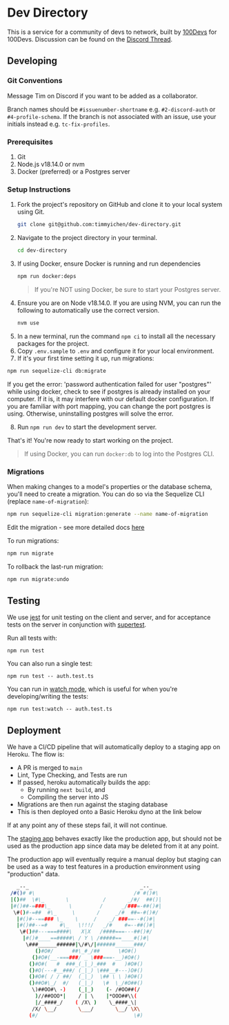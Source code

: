# Dev Directory

This is a service for a community of devs to network, built by [100Devs](https://leonnoel.com/100devs/) for 100Devs.
Discussion can be found on the [Discord Thread](https://discord.com/channels/735923219315425401/1080598293538672700).

## Developing

### Git Conventions

Message Tim on Discord if you want to be added as a collaborator.

Branch names should be `#issuenumber-shortname` e.g. `#2-discord-auth` or `#4-profile-schema`.  If the branch is not associated with an issue, use your initials instead e.g. `tc-fix-profiles`.

### Prerequisites

1. Git
2. Node.js v18.14.0 or nvm
3. Docker (preferred) or a Postgres server

### Setup Instructions

1. Fork the project's repository on GitHub and clone it to your local system using Git.
   ```bash
   git clone git@github.com:timmyichen/dev-directory.git
   ```
2. Navigate to the project directory in your terminal.
   ```bash
   cd dev-directory
   ```
3. If using Docker, ensure Docker is running and run dependencies
   ```bash
   npm run docker:deps
   ```
   > If you're NOT using Docker, be sure to start your Postgres server.
4. Ensure you are on Node v18.14.0. If you are using NVM, you can run the following to automatically use the correct version.
   ```bash
   nvm use
   ```
5. In a new terminal, run the command `npm ci` to install all the necessary packages for the project.
6. Copy `.env.sample` to `.env` and configure it for your local environment.
7. If it's your first time setting it up, run migrations:

```bash
npm run sequelize-cli db:migrate
```

If you get the error: 'password authentication failed for user "postgres"' while using docker, check to see if postgres is already installed on your computer. If it is, it may interfere with our default docker configuration. If you are familiar with port mapping, you can change the port postgres is using. Otherwise, uninstalling postgres will solve the error.

8. Run `npm run dev` to start the development server.

That's it! You're now ready to start working on the project.

> If using Docker, you can run `docker:db` to log into the Postgres CLI.

### Migrations

When making changes to a model's properties or the database schema, you'll need to create a migration. You can do so via the Sequelize CLI (replace `name-of-migration`):

```bash
npm run sequelize-cli migration:generate --name name-of-migration
```

Edit the migration - see more detailed docs [here](https://sequelize.org/docs/v6/other-topics/migrations/#migration-skeleton)

To run migrations:

```bash
npm run migrate
```

To rollback the last-run migration:

```bash
npm run migrate:undo
```

## Testing

We use [jest](https://jestjs.io/) for unit testing on the client and server, and for acceptance tests on the server in conjunction with [supertest](https://github.com/ladjs/supertest#readme).

Run all tests with:
```
npm run test
```

You can also run a single test:
```
npm run test -- auth.test.ts
```

You can run in [watch mode](https://jestjs.io/docs/cli#--watch), which is useful for when you're developing/writing the tests:
```
npm run test:watch -- auth.test.ts
```

## Deployment

We have a CI/CD pipeline that will automatically deploy to a staging app on Heroku. The flow is:
* A PR is merged to `main`
* Lint, Type Checking, and Tests are run
* If passed, heroku automatically builds the app:
  * By running `next build`, and
  * Compiling the server into JS
* Migrations are then run against the staging database
* This is then deployed onto a Basic Heroku dyno at the link below

If at any point any of these steps fail, it will not continue.

The [staging app](https://dev-directory-staging.herokuapp.com/) behaves exactly like the production app, but should not be used as the production app since data may be deleted from it at any point.

The production app will eventually require a manual deploy but staging can be used as a way to test features in a production environment using "production" data.

```bash
   _--_                                    _--_
 /#()# #\                                /# #()#\
 |()##  \#\_       \           /       _/#/  ##()|
 |#()##-=###\_      \         /      _/###=-##()#|
  \#()#-=##  #\_     \       /     _/#  ##=-#()#/
   |#()#--==### \_    \     /    _/ ###==--#()#|
   |#()##--=#    #\_   \!!!/   _/#    #=--##()#|
    \#()##---===####\   X|X   /####===---##()#/
     |#()#____==#####\ / Y \ /#####==____#()#|
      \###______######|\/#\/|######______###/
         ()#O#/      ##\_#_/##      \#O#()
        ()#O#(__-===###/ _ \###===-__)#O#()
       ()#O#(   #  ###_(_|_)_###  #   )#O#()
       ()#O(---#__###/ (_|_) \###__#---)O#()
       ()#O#( / / ##/  (_|_)  \## \ \ )#O#()
       ()##O#\_/  #/   (_|_)   \#  \_/#O##()
        \)##OO#\ -)    (_|_)    (- /#OO##(/
         )//##OOO*|    / | \    |*OOO##\\(
         |/_####_/    ( /X\ )    \_####_\|
        /X/ \__/       \___/       \__/ \X\
       (#/                               \#)
```
